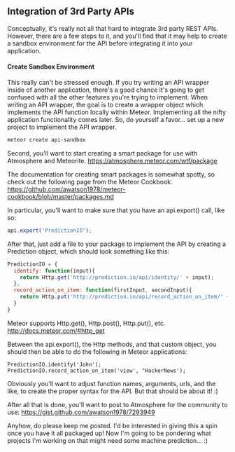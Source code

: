 ## Integration of 3rd Party APIs  

Conceptually, it's really not all that hard to integrate 3rd party REST APIs.  However, there are a few steps to it, and you'll find that it may help to create a sandbox environment for the API before integrating it into your application.

#### Create Sandbox Environment  
This really can't be stressed enough.  If you try writing an API wrapper inside of another application, there's a good chance it's going to get confused with all the other features you're trying to implement.  When writing an API wrapper, the goal is to create a wrapper object which implements the API function locally within Meteor.  Implementing all the nifty application functionality comes later.  So, do yourself a favor... set up a new project to implement the API wrapper.  

````sh
meteor create api-sandbox
````

Second, you'll want to start creating a smart package for use with Atmosphere and Meteorite.
https://atmosphere.meteor.com/wtf/package

The documentation for creating smart packages is somewhat spotty, so check out the following page from the Meteor Cookbook.
https://github.com/awatson1978/meteor-cookbook/blob/master/packages.md

In particular, you'll want to make sure that you have an api.export() call, like so:

````js
api.export('PredictionIO');
````

After that, just add a file to your package to implement the API by creating a Prediction object, which should look something like this:

````js
PredictionIO = {
  identify: function(input){
    return Http.get('http://prediction.io/api/identity/' + input);    
  },
  record_action_on_item: function(firstInput, secondInput){
    return Http.put('http://prediction.io/api/record_action_on_item/' + firstInput + '&' + secondInput);    
  }
}
````

Meteor supports Http.get(), Http.post(), Http.put(), etc.
http://docs.meteor.com/#http_get

Between the api.export(), the Http methods, and that custom object, you should then be able to do the following in Meteor applications:

    PredictionIO.identify('John');
    PredictionIO.record_action_on_item('view', "HackerNews');

Obviously you'll want to adjust function names, arguments, urls, and the like, to create the proper syntax for the API.  But that should be about it!  :)

After all that is done, you'll want to post to Atmosphere for the community to use:
https://gist.github.com/awatson1978/7293949

Anyhow, do please keep me posted.  I'd be interested in giving this a spin once you have it all packaged up!  Now I'm going to be pondering what projects I'm working on that might need some machine prediction...  :)

